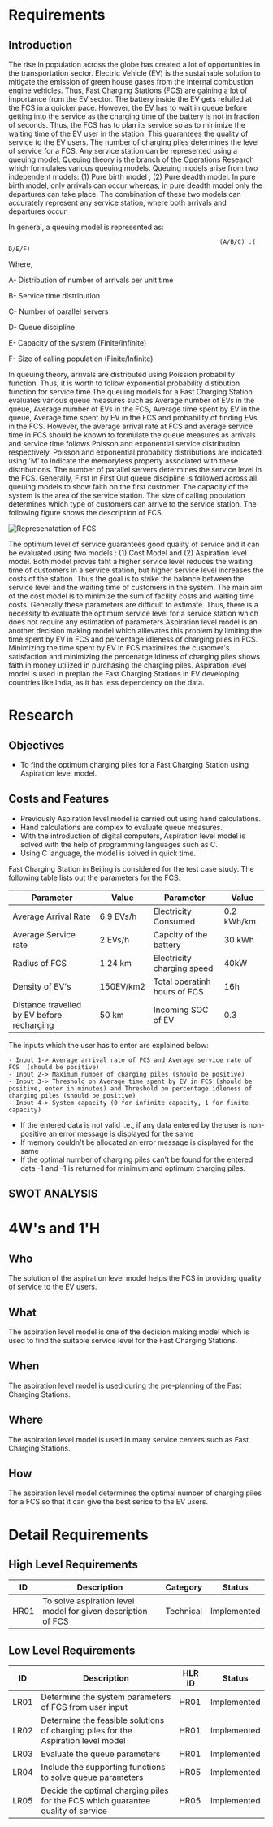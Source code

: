# Requirements

## Introduction
The rise in population across the globe has created a lot of opportunities in the transportation sector. Electric Vehicle (EV) is the sustainable solution to mitigate the emission of green house gases from the internal combustion engine vehicles. Thus, Fast Charging Stations (FCS) are gaining a lot of importance from the EV sector. The battery inside the EV gets refulled at the FCS in a quicker pace. However, the EV has to wait in queue before getting into the service as the charging time of the battery is not in fraction of seconds. Thus, the FCS has to plan its service so as to minimize the waiting time of the EV user in the station. This guarantees the quality of service to the EV users. The number of charging piles determines the level of service for a FCS. Any service station can be represented using a queuing model. Queuing theory is the branch of the Operations Research which formulates various queuing models. Queuing models arise from two independent models: (1) Pure birth model , (2) Pure deadth model. In pure birth model, only arrivals can occur whereas, in pure deadth model only the departures can take place. The combination of these two models can accurately represent any service station, where both arrivals and departures occur. 

In general, a queuing model is represented as:

                                                              (A/B/C) :( D/E/F)
                                                              
Where,

A- Distribution of number of arrivals per unit time

B- Service time distribution

C- Number of parallel servers

D- Queue discipline

E- Capacity of the system (Finite/Infinite)

F- Size of calling population (Finite/Infinite)

In queuing theory, arrivals are distributed using Poission probability function. Thus, it is worth to follow exponential probability distibution function for service time.The queuing models for a Fast Charging Station evaluates various queue measures such as Average number of EVs in the queue, Average number of EVs in the FCS, Average time spent by EV in the queue, Average time spent by EV in the FCS and probability of finding EVs in the FCS. However, the average arrival rate at FCS and average service time in FCS should be known to formulate the queue measures as arrivals and service time follows Poisson and exponential service distribution respectively. Poisson and exponential probability distributions are indicated using 'M' to indicate the memoryless property associated with these distributions. The number of parallel servers determines the service level in the FCS. Generally, First In First Out queue discipline is followed across all queuing models to show faith on the first customer. The capacity of the system is the area of the service station. The size of calling population determines which type of customers can arrive to the service station. The following figure shows the description of FCS.

![Represenatation of FCS](https://user-images.githubusercontent.com/61261829/114869535-b9e10b00-9e14-11eb-9a0a-709dd6433410.png)

The optimum level of service guarantees good quality of service and it can be evaluated using two models : (1) Cost Model and (2) Aspiration level model. Both model proves taht a higher service level reduces the waiting time of customers in a service station, but higher service level increases the costs of the station. Thus the goal is to strike the balance between the service level and the waiting time of customers in the system. The main aim of the cost model is to minimize the sum of facility costs and waiting time costs. Generally these parameters are difficult to estimate. Thus, there is a necessity to evaluate the optimum service level for a service station which does not require any estimation of parameters.Aspiration level model is an another decision making model which allievates this problem by limiting the time spent by EV in FCS and percentage idleness of charging piles in FCS. Minimizing the time spent by EV in FCS maximizes the customer's satisfaction and minimizing the percenatge idlness of charging piles shows faith in money utilized in purchasing the charging piles. Aspiration level model is used in preplan the Fast Charging Stations in EV developing countries like India, as it has less dependency on the data.

# Research

## Objectives
*  To find the optimum charging piles for a Fast Charging Station using Aspiration level model.

## Costs and Features
* Previously Aspiration level model is carried out using hand calculations. 
* Hand calculations are complex to evaluate queue measures. 
* With the introduction of digital computers, Aspiration level model is solved with the help of programming languages such as C.
* Using C language, the model is solved in quick time.

Fast Charging Station in Beijing is considered for the test case study. The following table lists out the parameters for the FCS.

|Parameter|Value|Parameter|Value|
|----------|---------|-----------|----------|
|Average Arrival Rate |6.9 EVs/h| Electricity Consumed|0.2 kWh/km|
|Average Service rate|2 EVs/h|Capcity of the battery|30 kWh|
|Radius of FCS|1.24 km|Electricity charging speed|40kW|
|Density of EV's| 150EV/km2| Total operatinh hours of FCS| 16h|
|Distance travelled by EV before recharging|50 km| Incoming SOC of EV|0.3|

 The inputs which the user has to enter are explained below:

    - Input 1-> Average arrival rate of FCS and Average service rate of FCS  (should be positive)
    - Input 2-> Maximum number of charging piles (should be positive)
    - Input 3-> Threshold on Average time spent by EV in FCS (should be positive, enter in minutes) and Threshold on percentage idleness of charging piles (should be positive)
    - Input 4-> System capacity (0 for infinite capacity, 1 for finite capacity)

* If the entered data is not valid i.e., if any data entered by the user is non-positive an error message is displayed for the same
* If memory couldn't be allocated an error message is displayed for the same
* If the optimal number of charging piles can't be found for the entered data -1 and -1 is returned for minimum and optimum charging piles.

## SWOT ANALYSIS

# 4W's and 1'H
## Who
The solution of the aspiration level model helps the FCS in providing quality of service to the EV users.
## What
The aspiration level model is one of the decision making model which is used to find the suitable service level for the Fast Charging Stations.
## When
The aspiration level model is used during the pre-planning of the Fast Charging Stations.
## Where
The aspiration level model is used in many service centers such as Fast Charging Stations.
## How
The aspiration level model determines the optimal number of charging piles for a FCS so that it can give the best serice to the EV users.
# Detail Requirements

## High Level Requirements
| ID | Description|Category|Status| 
| ------ | ------ |------|--------|
HR01|To solve aspiration level model for given description of FCS|Technical|Implemented
## Low Level Requirements
| ID | Description|HLR ID|Status| 
| ------ | ------ |------|-----|
LR01|Determine the system parameters of FCS from user input|HR01|Implemented
LR02|Determine the feasible solutions of charging piles for the Aspiration level model|HR01|Implemented
LR03|Evaluate the queue parameters|HR01|Implemented
LR04|Include the supporting functions to solve queue parameters|HR05|Implemented
LR05|Decide the optimal charging piles for the FCS which guarantee quality of service|HR05|Implemented
